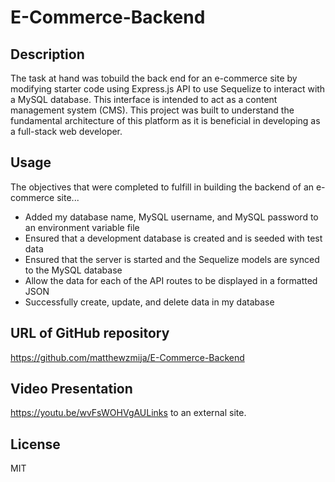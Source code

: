 # E-Commerce-Backend

## Description
The task at hand was tobuild the back end for an e-commerce site by modifying starter code using Express.js API to use Sequelize to interact with a MySQL database. This interface is intended to act as a content management system (CMS). This project was built to understand the fundamental architecture of this platform as it is beneficial in developing as a full-stack web developer.

## Usage

The objectives that were completed to fulfill in building the backend of an e-commerce site...
- Added my database name, MySQL username, and MySQL password to an environment variable file
- Ensured that a development database is created and is seeded with test data
- Ensured that the server is started and the Sequelize models are synced to the MySQL database
- Allow the data for each of the API routes to be displayed in a formatted JSON
- Successfully create, update, and delete data in my database

## URL of GitHub repository

https://github.com/matthewzmija/E-Commerce-Backend

## Video Presentation

https://youtu.be/wvFsWOHVgAULinks to an external site.

## License

MIT